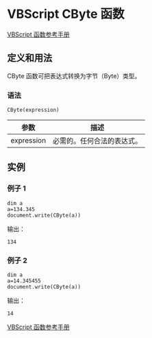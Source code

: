 # VBScript CByte 函数

[VBScript 函数参考手册](/vbscript/vbscript_ref_functions.asp "VBScript 函数")

## 定义和用法

CByte 函数可把表达式转换为字节（Byte）类型。

### 语法

```
CByte(expression)
```

| 参数 | 描述 |
| --- | --- |
| expression | 必需的。任何合法的表达式。 |

## 实例

### 例子 1

```
dim a
a=134.345
document.write(CByte(a))
```

输出：

```
134
```

### 例子 2

```
dim a
a=14.345455
document.write(CByte(a))
```

输出：

```
14
```

[VBScript 函数参考手册](/vbscript/vbscript_ref_functions.asp "VBScript 函数")


